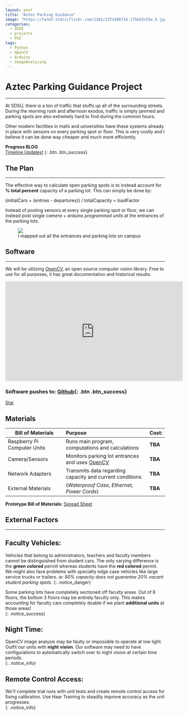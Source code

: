 ```yaml
---
layout: post
title: "Aztec Parking Guidance"
image: "https://farm3.staticflickr.com/2101/2372486734_175bd3c55e_b.jpg"
categories:
  - IEEE
  - projects
  - PGS
tags:
  - Python
  - OpenCV
  - Arduino
  - ImageAnalyzing
---
```


# Aztec Parking Guidance Project
---

At SDSU, there is a ton of traffic that stuffs up all of the surrounding streets. During the morning rush and afternoon exodus, traffic is simply jammed and parking spots are also extremely hard to find during the common hours.


Other modern facilities in malls and universities have these systems already in place with sensors on every parking spot or floor. This is very costly and I believe it can be done way cheaper and much more efficiently.

**Progress BLOG**  
[Timeline Updates!](https://docs.google.com/document/d/18Eg5EOx2ETNyla-LXG4DLTckIDiXMzJWi56QPfMXA_8/edit?usp=sharing)
{: .btn .btn_success}


## The Plan
---
The effective way to calculate open parking spots is to instead account for **% total percent** capacity of a parking lot. This can simply be done by:

<div class="notice">
(initialCars + {entries - departures}) / totalCapacity = loadFactor
</div>

Instead of posting sensors at every single parking spot or floor, we can instead post single *camera + arduino programmed units* at the entrances of the parking lots.

<figure>
	<a href="https://github.com/Kevin-Do/Aztec-Parking-Guidance"><img src="http://i.imgur.com/OXw4ISt.jpg"></a>
	<figcaption> I mapped out all the entrances and parking lots on campus </figcaption>
</figure>

## Software
---
We will be utilizing [OpenCV](http://opencv.org/), an open source computer vision library. Free to use for all purposes, it has great documentation and historical results.  
<center>
<iframe width="560" height="315" src="https://www.youtube.com/embed/z1Cvn3_4yGo" frameborder="0" allowfullscreen></iframe>  
</center>

### Software pushes to: [Github](https://github.com/Kevin-Do/Aztec-Parking-Guidance){: .btn .btn_success}
<a class="github-button" href="https://github.com/kevin-do/Aztec-Parking-Guidance" data-style="mega" aria-label="Star kevin-do/Aztec-Parking-Guidance on GitHub">Star</a>

## Materials


| Bill of Materials | Purpose | Cost: |
|---|:---|:---|
| Raspberry Pi Computer Units  | Runs main program, computations and calculations  | **TBA**  |
| Camera/Sensors  | Monitors parking lot entrances and uses [OpenCV](http://opencv.org/) | **TBA**   |
| Network Adapters  | Transmits data regarding capacity and current conditions    | **TBA**   |
| External Materials  | (*Waterproof Case, Ethernet, Power Cords*)   | **TBA**   |

**Prototype Bill of Materials:** [Spread Sheet](https://docs.google.com/spreadsheets/d/1F0OX3I4pIi6qh72riP2w0rrSMLZh6Gi5A-4ApnPeVbI/edit?usp=sharing)

## External Factors
---

**Faculty Vehicles**:
---  
Vehicles that belong to administrators, teachers and faculty members cannot be distinguished from student cars. The only varying difference is the **green colored** permit whereas students have the **red colored** permit. We might also face problems with specialty edge case vehicles like large service trucks or trailers. *ie: 80% capacity does not guarantee 20% vacant student parking spots.*
{: .notice_danger}  

Some parking lots have completely sectioned off faculty areas. Out of 8 floors, the bottom 3 floors may be entirely faculty only. This makes accounting for faculty cars completely doable if we plant **additional units** at those areas!  
{: .notice_success}

**Night Time**:
---  
OpenCV image analysis may be faulty or impossible to operate at low light.
Outfit our units with **night vision**. Our software may need to have configurations to automatically switch over to night vision at certain time periods.  
{: .notice_info}

**Remote Control Access**:
---  
We'll complete trial runs with unit tests and create remote control access for fixing calibration. Use Haar Training to steadily improve accuracy as the unit progresses.  
{: .notice_info}
